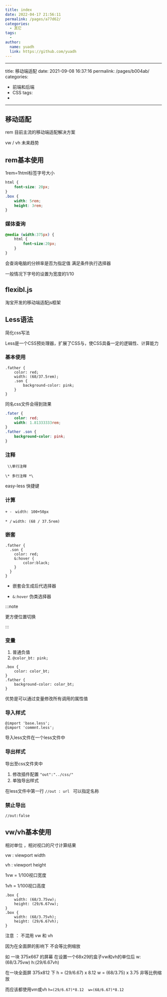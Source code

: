 ```yaml
---
title: index
date: 2022-04-17 21:56:11
permalink: /pages/a77d62/
categories:
  - 其它
tags:
  - 
author: 
  name: yuadh
  link: https://github.com/yuadh
---
```


---
title: 移动端适配
date: 2021-09-08 16:37:16
permalink: /pages/b004ab/
categories:
  - 前端和后端
  - CSS
tags:
  - 

---

## 移动适配

rem		目前主流的移动端适配解决方案

vw / vh   	未来趋势

## rem基本使用

1rem=1html标签字号大小

```css
html {
	font-size: 20px;
}
.box {
	width: 5rem;
	height: 3rem;
}
```

### 媒体查询

```css
@media (width:375px) {
	html {
		font-size:20px;
	}
}
```

会查询电脑的分辨率是否为指定值 满足条件执行选择器

一般情况下字号的设置为宽度的1/10

## flexibl.js

淘宝开发的移动端适配js框架



## Less语法

简化css写法

Less是一个CSS预处理器，扩展了CSS与，使CSS具备一定的逻辑性、计算能力

### 基本使用

```less
.father {
    color: red;
    width: (68/37.5rem);
    .son {
        background-color: pink;
    }
}
```

同名css文件会得到效果

```css
.fater {
    color: red;
    width: 1.81333333rem;
}
.father .son {
    background-color: pink;
}
```

### 注释

` \\单行注释`

`\* 多行注释 *\` 

easy-less 快捷键

### 计算

`+ - `   `width: 100+50px`

`* /`  `width: (68 / 37.5rem)`

### 嵌套

```less
.father {
  .son {
  	color: red;
  	&:hover {
  		color:black;
  	}
  }
}
```

- 嵌套会生成后代选择器

- `&:hover` 伪类选择器  

:::note 

更方便位置切换

:::

### 变量

1. 普通负值
2. `@color_bt: pink;`

```less
.box {
	color: color_bt;
}
.father {
	background-color: color_bt;
}
```

优势是可以通过变量修改所有调用的属性值

### 导入样式

```less
@import 'base.less';
@import 'commnt.less';
```

导入less文件在一个less文件中 

### 导出样式

导出至css文件夹中

1. 修改插件配置 `"out":"../css/"`
2. 单独导出样式

在less文件中第一行 `//out : url ` 可以指定名称

### 禁止导出

`//out:false`

## vw/vh基本使用

相对单位 ，相对视口的尺寸计算结果

vw : viewport width

vh : viewport height 

1vw = 1/100视口宽度

1vh = 1/100视口高度

```less
.box {
	width: (68/3.75vw);
	height: (29/6.67vw);
}
.box {
	width: (68/3.75vh);
	height: (29/6.67vh);
}
```

注意 ： 不混用 vw 和 vh

因为在全面屏的影响下 不会等比例缩放

如 一块 375x667 的屏幕 在设置一个68x29的盒子vw和vh的单位后	w: (68/3.75vw) h:(29/6.67vh)

在一块全面屏 375x812 下   h = (29/6.67) x 8.12     w = (68/3.75) x 3.75  非等比例缩放

而应该都使用vm或vh `h=(29/6.67)*8.12  w=(68/6.67)*8.12`








